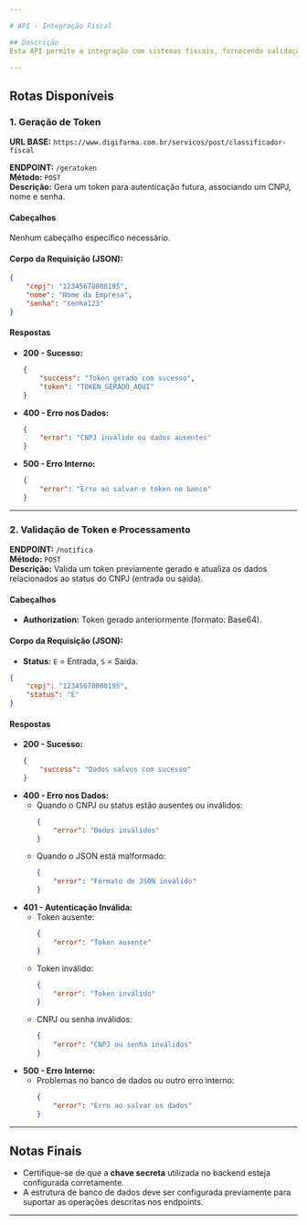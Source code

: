 ```yaml
---

# API - Integração Fiscal

## Descrição
Esta API permite a integração com sistemas fiscais, fornecendo validação de CNPJs e geração de tokens seguros. Ela disponibiliza endpoints para geração de tokens e processamento de dados relacionados ao status de CNPJs.

---
```


## Rotas Disponíveis

### **1. Geração de Token**
**URL BASE:** `https://www.digifarma.com.br/servicos/post/classificador-fiscal`

**ENDPOINT:** `/geratoken`  
**Método:** `POST`  
**Descrição:** Gera um token para autenticação futura, associando um CNPJ, nome e senha.

#### **Cabeçalhos**
Nenhum cabeçalho específico necessário.

#### **Corpo da Requisição (JSON):**
```json
{
    "cnpj": "12345678000195",
    "nome": "Nome da Empresa",
    "senha": "senha123"
}
```

#### **Respostas**
- **200 - Sucesso:**
  ```json
  {
      "success": "Token gerado com sucesso",
      "token": "TOKEN_GERADO_AQUI"
  }
  ```
- **400 - Erro nos Dados:**
  ```json
  {
      "error": "CNPJ inválido ou dados ausentes"
  }
  ```
- **500 - Erro Interno:**
  ```json
  {
      "error": "Erro ao salvar o token no banco"
  }
  ```

---

### **2. Validação de Token e Processamento**
**ENDPOINT:** `/notifica`  
**Método:** `POST`  
**Descrição:** Valida um token previamente gerado e atualiza os dados relacionados ao status do CNPJ (entrada ou saída).

#### **Cabeçalhos**
- **Authorization:** Token gerado anteriormente (formato: Base64).

#### **Corpo da Requisição (JSON):**
- **Status:** `E` = Entrada, `S` = Saída.
```json
{
    "cnpj": "12345678000195",
    "status": "E"
}
```

#### **Respostas**
- **200 - Sucesso:**
  ```json
  {
      "success": "Dados salvos com sucesso"
  }
  ```
- **400 - Erro nos Dados:**
  - Quando o CNPJ ou status estão ausentes ou inválidos:
    ```json
    {
        "error": "Dados inválidos"
    }
    ```
  - Quando o JSON está malformado:
    ```json
    {
        "error": "Formato de JSON inválido"
    }
    ```
- **401 - Autenticação Inválida:**
  - Token ausente:
    ```json
    {
        "error": "Token ausente"
    }
    ```
  - Token inválido:
    ```json
    {
        "error": "Token inválido"
    }
    ```
  - CNPJ ou senha inválidos:
    ```json
    {
        "error": "CNPJ ou senha inválidos"
    }
    ```
- **500 - Erro Interno:**
  - Problemas no banco de dados ou outro erro interno:
    ```json
    {
        "error": "Erro ao salvar os dados"
    }
    ```

---

## Notas Finais
- Certifique-se de que a **chave secreta** utilizada no backend esteja configurada corretamente.
- A estrutura de banco de dados deve ser configurada previamente para suportar as operações descritas nos endpoints.

---
